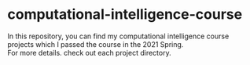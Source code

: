# computational-intelligence-course
In this repository, you can find my computational intelligence course projects which I passed the course in the 2021 Spring. <br>
For more details. check out each project directory.
